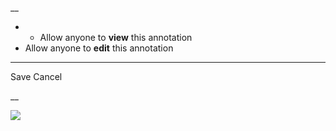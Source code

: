 __

  *   * Allow anyone to **view** this annotation
  * Allow anyone to **edit** this annotation



* * *

Save Cancel

__




![](https://bat.bing.com/action/0?ti=56018282&Ver=2&mid=e8964159-557f-45d7-9458-fd6b876df1ba&sid=201ffde0635411ee902411d77b750559&vid=20202bf0635411ee9ac03f2e618b0b9f&vids=0&msclkid=N&pi=0&lg=en-US&sw=800&sh=600&sc=24&nwd=1&tl=Shortform%20%7C%204%20Essential%20Keys%20to%20Effective%20Communication&p=https%3A%2F%2Fwww.shortform.com%2Fapp%2Fbook%2F4-essential-keys-to-effective-communication%2F1-page-summary&r=&lt=443&evt=pageLoad&sv=1&rn=676995)
